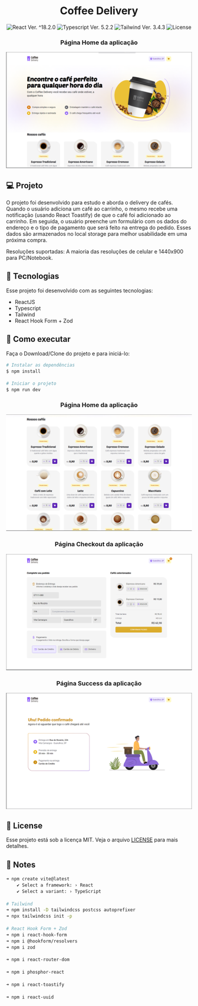 <h1 align="center">Coffee Delivery</h1>

<p align="center">
  <img 
    src="https://img.shields.io/badge/React-%5E18.2.0-blue"
    alt="React Ver. ^18.2.0"
  />
  <img 
    src="https://img.shields.io/badge/Typescript-%5E5.2.2-blue"
    alt="Typescript Ver. 5.2.2"
  />
  <img 
    src="https://img.shields.io/badge/Tailwind-%5E3.4.3-blue"
    alt="Tailwind Ver. 3.4.3"
  />
  <img 
    alt="License"
    src="https://img.shields.io/static/v1?label=license&message=MIT&color=E51C44&labelColor=0A1033"
  />
</p>

<h3 align="center">Página Home da aplicação</h3>
<img src="public/readmeAssets/Home - Hero.png">

## 💻 Projeto

O projeto foi desenvolvido para estudo e aborda o delivery de cafés. Quando o usuário adiciona um café ao carrinho, o mesmo recebe uma notificação (usando React Toastify) de que o café foi adicionado ao carrinho. Em seguida, o usuário preenche um formulário com os dados do endereço e o tipo de pagamento que será feito na entrega do pedido. Esses dados são armazenados no local storage para melhor usabilidade em uma próxima compra.

Resoluções suportadas: A maioria das resoluções de celular e 1440x900 para PC/Notebook.

## 🧪 Tecnologias

Esse projeto foi desenvolvido com as seguintes tecnologias:

- ReactJS
- Typescript
- Tailwind
- React Hook Form + Zod

## 🚀 Como executar

Faça o Download/Clone do projeto e para iniciá-lo:
```bash
# Instalar as dependências
$ npm install

# Iniciar o projeto
$ npm run dev
```

<h3 align="center">Página Home da aplicação</h3>
<img src="public/readmeAssets/Home - OurCoffes.png">

<h3 align="center">Página Checkout da aplicação</h3>
<img src="public/readmeAssets/Checkout.png">

<h3 align="center">Página Success da aplicação</h3>
<img src="public/readmeAssets/Success.png">

## 📝 License

Esse projeto está sob a licença MIT. Veja o arquivo [LICENSE](./LICENSE.md) para mais detalhes.

## 📓 Notes
```bash
➜ npm create vite@latest
    ✔ Select a framework: › React
    ✔ Select a variant: › TypeScript

# Tailwind
➜ npm install -D tailwindcss postcss autoprefixer
➜ npx tailwindcss init -p

# React Hook Form + Zod
➜ npm i react-hook-form
➜ npm i @hookform/resolvers
➜ npm i zod

➜ npm i react-router-dom

➜ npm i phosphor-react

➜ npm i react-toastify

➜ npm i react-uuid
```
